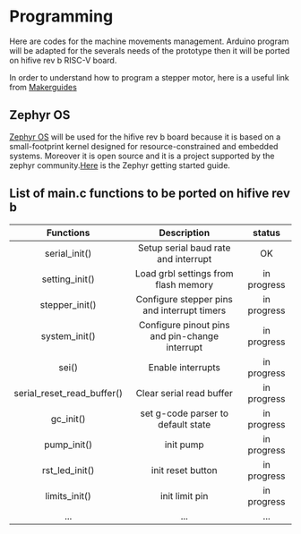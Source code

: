 # Programming
Here are codes for the machine movements management.
Arduino program will be adapted for the severals needs of the prototype then it will be ported on hifive rev b RISC-V board.

In order to understand how to program a stepper motor, here is a useful link from [Makerguides](https://www.makerguides.com/a4988-stepp$er-motor-driver-arduino-tutorial/)

## Zephyr OS
[Zephyr OS](https://zephyrproject.org/) will be used for the hifive rev b board because it is based on a small-footprint kernel designed for resource-constrained and embedded systems. Moreover it is open source and it is a project supported by the zephyr community.[Here](https://docs.zephyrproject.org/latest/getting_started/index.html) is the Zephyr getting started guide.



## List of main.c functions to be ported on hifive rev b

|Functions|Description|status|
|:---:    | :---:     |:---:|
|serial_init()| Setup serial baud rate and interrupt| OK| 
|setting_init()| Load grbl settings from flash memory| in progress|
|stepper_init()| Configure stepper pins and interrupt timers|in progress|
|system_init()| Configure pinout pins and pin-change interrupt|in progress|
|sei()| Enable interrupts| in progress|
|serial_reset_read_buffer()| Clear serial read buffer| in progress|
|gc_init()| set g-code parser to default state| in progress|
|pump_init()| init pump| in progress|
|rst_led_init()| init reset button | in progress |
|limits_init()| init limit pin| in progress|
|...|...|...|

